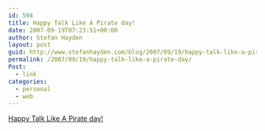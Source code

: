 ```yaml
---
id: 594
title: Happy Talk Like A Pirate day!
date: 2007-09-19T07:23:51+00:00
author: Stefan Hayden
layout: post
guid: http://www.stefanhayden.com/blog/2007/09/19/happy-talk-like-a-pirate-day/
permalink: /2007/09/19/happy-talk-like-a-pirate-day/
Post:
  - link
categories:
  - personal
  - web
---
```

<a href="http://www.postlikeapirate.com">Happy Talk Like A Pirate day!</a>